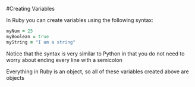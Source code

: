 #Creating Variables

In Ruby you can create variables using the following syntax:

```ruby
myNum = 25
myBoolean = true
myString = "I am a string"
```

Notice that the syntax is very similar to Python in that you do not need to worry about ending every line with a semicolon

Everything in Ruby is an object, so all of these variables created above are objects
